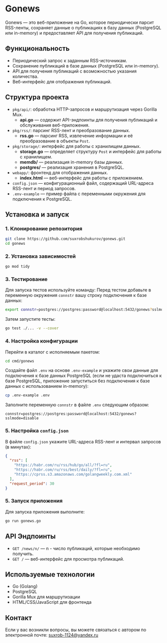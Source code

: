 # Gonews

Gonews — это веб-приложение на Go, которое периодически парсит RSS-ленты, сохраняет данные о публикациях в базу данных (PostgreSQL или in-memory) и предоставляет API для получения публикаций.

## Функциональность

- Периодический запрос к заданным RSS-источникам.
- Сохранение публикаций в базе данных (PostgreSQL или in-memory).
- API для получения публикаций с возможностью указания количества.
- Веб-интерфейс для отображения публикаций.

## Структура проекта

- `pkg/api/`: обработка HTTP-запросов и маршрутизация через Gorilla Mux.
  - **api.go** — содержит API-эндпоинты для получения публикаций и обслуживания веб-приложения.
- `pkg/rss/`: парсинг RSS-лент и преобразование данных.
  - **rss.go** — парсинг RSS, извлечение информации и её преобразование в объекты `Post`.
- `pkg/storage/`: интерфейс для работы с хранилищем данных.
  - **storage.go** — определяет структуру `Post` и интерфейс для работы с хранилищем.
  - **memdb/** — реализация in-memory базы данных.
  - **postgres/** — реализация хранения в PostgreSQL.
- `webapp/`: фронтенд для отображения данных.
  - **index.html** — веб-интерфейс для работы с приложением.
- `config.json` — конфигурационный файл, содержащий URL-адреса RSS-лент и период запросов.
- `.env-example` — пример файла с переменными окружения для подключения к PostgreSQL.

## Установка и запуск

### 1. Клонирование репозитория

```bash
git clone https://github.com/suxrobshukurov/gonews.git
cd gonews
```

### 2. Установка зависимостей

```bash
go mod tidy
```

### 3. Тестирование

Для запуска тестов используйте команду:
Перед тестом добавьте в переменную окружения `connstr` вашу строку подключения к базе данных:
```bash 
export connstr=postgres://postgres:password@localhost:5432/gonews?sslmode=disable
```

Затем запустите тесты:
```bash
go test ./... -v --cover
```

### 4. Настройка конфигурации
Перейти в каталог с исполняемым пакетом:
```bash 
cd cmd/gonews
```
Создайте файл `.env` на основе `.env-example` и укажите свои данные для подключения к базе данных PostgreSQL (если не удаста подключиться к базе PostgreSQL, приложение запуститься без подключения к базе данных с использованием in-memory):

```bash
cp .env-example .env
```

Заполните переменную `connstr` в файле `.env` следующим образом:

```
connstr=postgres://postgres:password@localhost:5432/gonews?sslmode=disable
```

### 5. Настройка `config.json`

В файле `config.json` укажите URL-адреса RSS-лент и интервал запросов (в минутах):

```json
{
  "rss": [
    "https://habr.com/ru/rss/hub/go/all/?fl=ru",
    "https://habr.com/ru/rss/best/daily/?fl=ru",
    "https://cprss.s3.amazonaws.com/golangweekly.com.xml"
  ],
  "request_period": 30
}

```

### 5. Запуск приложения

Для запуска приложения выполните:

```bash
go run gonews.go
```

## API Эндпоинты

- `GET /news/n/` — n - число публикаций, которые необходимо получить.
- `GET /` — веб-интерфейс для просмотра публикаций.

## Используемые технологии

- Go (Golang)
- PostgreSQL
- Gorilla Mux для маршрутизации
- HTML/CSS/JavaScript для фронтенда

## Контакт

Если у вас возникли вопросы, вы можете связаться с автором по электронной почте: suxrob-1124@yandex.ru